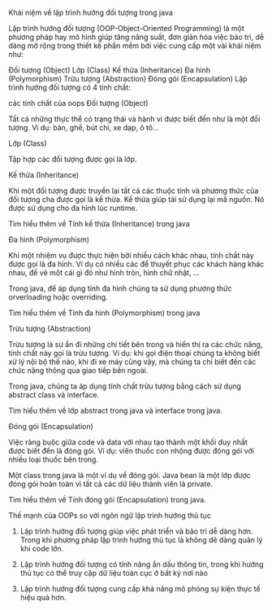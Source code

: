 Khái niệm về lập trình hướng đối tượng trong java

Lập trình hướng đối tượng (OOP-Object-Oriented Programming) là một phương pháp hay mô hình giúp tăng năng suất, đơn giản hóa việc bảo trì, dễ dàng mở rộng trong thiết kế phần mềm bởi việc cung cấp một vài khái niệm như:

Đối tượng (Object)
Lớp (Class)
Kế thừa (Inheritance)
Đa hình (Polymorphism)
Trừu tượng (Abstraction)
Đóng gói (Encapsulation)
Lập trình hướng đối tượng có 4 tính chất:

các tính chất của oops
Đối tượng (Object)

Tất cả những thực thể có trạng thái và hành vi được biết đến như là một đối tượng. Ví dụ: bàn, ghế, bút chì, xe dạp, ô tô...

Lớp (Class)

Tập hợp các đối tượng được gọi là lớp.

Kế thừa (Inheritance)

Khi một đối tượng được truyền lại tất cả các thuộc tính và phương thức của đối tượng cha được gọi là kế thừa. Kế thừa giúp tái sử dụng lại mã nguồn. Nó được sử dụng cho đa hình lúc runtime.

Tìm hiểu thêm về Tính kế thừa (Inheritance) trong java

Đa hình (Polymorphism)

Khi một nhiệm vụ được thực hiện bởi nhiều cách khác nhau, tính chất này được gọi là đa hình. Ví dụ có nhiều các để thuyết phục các khách hàng khác nhau, để vẽ một cái gì đó như hình tròn, hình chữ nhật, ...

Trong java, để áp dụng tính đa hình chúng ta sử dụng phương thức orverloading hoặc overriding.

Tìm hiểu thêm về Tính đa hình (Polymorphism) trong java

Trừu tượng (Abstraction)

Trừu tượng là sự ẩn đi những chi tiết bên trong và hiển thị ra các chức năng, tính chất này gọi là trừu tượng. Ví dụ: khi gọi điện thoại chúng ta không biết xử lý nội bộ thế nào, khi đi xe máy cũng vậy, mà chúng ta chỉ biết đến các chức năng thông qua giao tiếp bên ngoài.

Trong java, chúng ta áp dụng tính chất trừu tượng bằng cách sử dụng abstract class và interface.

Tìm hiểu thêm về lớp abstract trong java và interface trong java.

Đóng gói (Encapsulation)

Việc ràng buộc giữa code và data với nhau tạo thành một khối duy nhất được biết đến là đóng gói. Ví dụ: viên thuốc con nhộng được đóng gói với nhiều loại thuốc bên trong.

Một class trong java là một ví dụ về đóng gói. Java bean là một lớp được đóng gói hoàn toàn vì tất cả các dữ liệu thành viên là private.

Tìm hiểu thêm về Tính đóng gói (Encapsulation) trong java.



Thế mạnh của OOPs so với ngôn ngữ lập trình hướng thủ tục

1) Lập trình hướng đối tượng giúp việc phát triển và bảo trì dễ dàng hơn. Trong khi phương pháp lập trình hướng thủ tục là không dẽ dàng quản lý khi code lớn.

2) Lập trình hướng đối tượng có tính năng ẩn dấu thông tin, trong khi hướng thủ tục có thể truy cập dữ liệu toàn cục ở bất kỳ nơi nào

3) Lập trình hướng đối tượng cung cấp khả năng mô phỏng sự kiện thực tế hiệu quả hơn.
